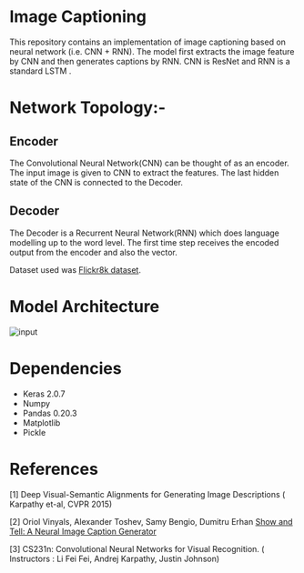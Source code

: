 # Image Captioning

This repository contains an implementation of image captioning based on neural network (i.e. CNN + RNN). The model first extracts the image feature by CNN and then generates captions by RNN. CNN is ResNet and RNN is a standard LSTM .


# Network Topology:-

## Encoder
The Convolutional Neural Network(CNN) can be thought of as an encoder. The input image is given to CNN to extract the features. The last hidden state of the CNN is connected to the Decoder.
## Decoder
The Decoder is a Recurrent Neural Network(RNN) which does language modelling up to the word level. The first time step receives the encoded output from the encoder and also the <START> vector.

Dataset used was <a href="http://nlp.cs.illinois.edu/HockenmaierGroup/Framing_Image_Description/KCCA.html">Flickr8k dataset</a>.

# Model Architecture
![input](https://miro.medium.com/max/1000/1*VGzSnYhyhpAAmGkSyOfeig.png)


# Dependencies

* Keras 2.0.7
* Numpy
* Pandas 0.20.3
* Matplotlib
* Pickle

# References

[1] Deep Visual-Semantic Alignments for Generating Image
Descriptions ( Karpathy et-al, CVPR 2015) 

[2] Oriol Vinyals, Alexander Toshev, Samy Bengio, Dumitru Erhan <a href="https://arxiv.org/abs/1411.4555">Show and Tell: A Neural Image Caption Generator</a>

[3] CS231n: Convolutional Neural Networks for Visual Recognition.
( Instructors : Li Fei Fei, Andrej Karpathy, Justin Johnson)
